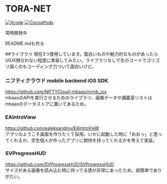 # TORA-NET

[![Xcode](https://img.shields.io/badge/Xcode-8.2.1-orange.svg)](https://developer.apple.com/xcode/)
[![CocoaPods](https://img.shields.io/badge/CocoaPdos-1.1.1-orange.svg)](https://cocoapods.org)<br />

常時開発中

README.mdも作る

##ライブラリ
現在3つ使用しています。面白いものや魅力的なものがあったらUIUX損なわない程度に実装してみたい。ライブラリなしで生のコードでゴリゴリ描くのもコーディング力ついて面白いけど。 
### ニフティクラウド mobile backend iOS SDK
https://github.com/NIFTYCloud-mbaas/ncmb_ios <br />
mbaasのAPIを実行させるためのライブラリ、画像データや講義室リストはmbaasのデータストアに置いてあるため。
### EAIntroView
https://github.com/ealeksandrov/EAIntroVieW <br />
アプリのようこそ画面を作りたくて採用。いかに起動した時に「おおっ」と思ってくれるか、学生個人が作ったアプリに期待を持ってくれるかを考えて実装。
### SVProgressHUD
https://github.com/SVProgressHUD/SVProgressHUD <br />
サイズがある画像を読み込む時に待ってる感が非常にあったため。超簡単でありがたい。
